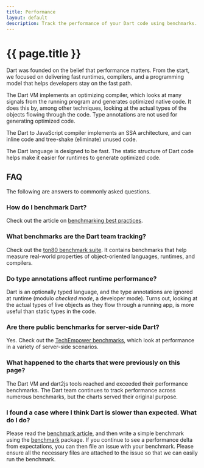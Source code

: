 ```yaml
---
title: Performance
layout: default
description: Track the performance of your Dart code using benchmarks.
---
```


# {{ page.title }}

Dart was founded on the belief that performance matters.
From the start, we focused on delivering fast runtimes, compilers,
and a programming model that helps developers stay on the fast path.

The Dart VM implements an optimizing compiler, which looks at many
signals from the running program and generates optimized native code.
It does this by, among other techniques, looking at the actual types
of the objects flowing through the code.
Type annotations are not used for generating optimized code.

The Dart to JavaScript compiler implements an SSA architecture,
and can inline code and tree-shake (eliminate) unused code.

The Dart language is designed to be fast. The static structure of
Dart code helps make it easier for runtimes to generate optimized code.

## FAQ

The following are answers to commonly asked questions.

### How do I benchmark Dart?

Check out the article on
[benchmarking best practices](/articles/benchmarking/).

### What benchmarks are the Dart team tracking?

Check out the [ton80 benchmark suite](https://github.com/dart-lang/ton80).
It contains benchmarks that help
measure real-world properties of object-oriented languages,
runtimes, and compilers.

### Do type annotations affect runtime performance?

Dart is an optionally typed language, and the type annotations are
ignored at runtime (modulo _checked mode_, a developer mode).
Turns out, looking at the actual types of live objects as they flow through a
running app, is more useful than static types in the code.

### Are there public benchmarks for server-side Dart?

Yes. Check out the
[TechEmpower benchmarks](https://www.techempower.com/bencharks),
which look at performance in a variety of server-side scenarios.

### What happened to the charts that were previously on this page?

The Dart VM and dart2js tools reached and exceeded
their performance benchmarks. The Dart team continues to
track performance across numerous benchmarks,
but the charts served their original purpose.

### I found a case where I think Dart is slower than expected. What do I do?

Please read the [benchmark article](/articles/benchmarking),
and then write a simple benchmark using the
[benchmark](https://github.com/dart-lang/ton80) package.
If you continue to see a performance delta from expectations,
you can then file an issue with your benchmark.
Please ensure all the necessary files are attached to the issue
so that we can easily run the benchmark.

